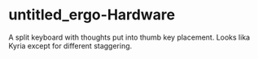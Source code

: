 # untitled_ergo-Hardware
A split keyboard with thoughts put into thumb key placement.
Looks lika Kyria except for different staggering.